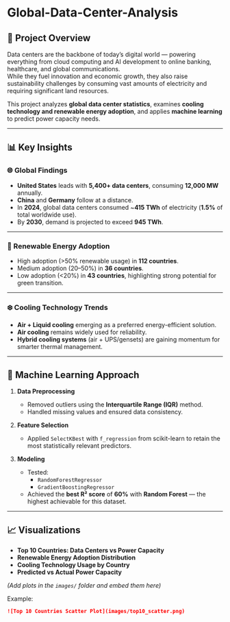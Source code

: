 # Global-Data-Center-Analysis

## 📌 Project Overview
Data centers are the backbone of today’s digital world — powering everything from cloud computing and AI development to online banking, healthcare, and global communications.  
While they fuel innovation and economic growth, they also raise sustainability challenges by consuming vast amounts of electricity and requiring significant land resources.

This project analyzes **global data center statistics**, examines **cooling technology and renewable energy adoption**, and applies **machine learning** to predict power capacity needs.

---

## 📊 Key Insights

### 🌐 Global Findings
- **United States** leads with **5,400+ data centers**, consuming **12,000 MW** annually.
- **China** and **Germany** follow at a distance.
- In **2024**, global data centers consumed ~**415 TWh** of electricity (**1.5%** of total worldwide use).
- By **2030**, demand is projected to exceed **945 TWh**.

---

### 🌱 Renewable Energy Adoption
- High adoption (>50% renewable usage) in **112 countries**.
- Medium adoption (20–50%) in **36 countries**.
- Low adoption (<20%) in **43 countries**, highlighting strong potential for green transition.

---

### ❄️ Cooling Technology Trends
- **Air + Liquid cooling** emerging as a preferred energy-efficient solution.
- **Air cooling** remains widely used for reliability.
- **Hybrid cooling systems** (air + UPS/gensets) are gaining momentum for smarter thermal management.

---

## 🤖 Machine Learning Approach

1. **Data Preprocessing**
   - Removed outliers using the **Interquartile Range (IQR)** method.
   - Handled missing values and ensured data consistency.

2. **Feature Selection**
   - Applied `SelectKBest` with `f_regression` from scikit-learn to retain the most statistically relevant predictors.

3. **Modeling**
   - Tested:
     - `RandomForestRegressor`
     - `GradientBoostingRegressor`
   - Achieved the **best R² score** of **60%** with **Random Forest** — the highest achievable for this dataset.

---

## 📈 Visualizations
- **Top 10 Countries: Data Centers vs Power Capacity**
- **Renewable Energy Adoption Distribution**
- **Cooling Technology Usage by Country**
- **Predicted vs Actual Power Capacity**

*(Add plots in the `images/` folder and embed them here)*

Example:
```markdown
![Top 10 Countries Scatter Plot](images/top10_scatter.png)
